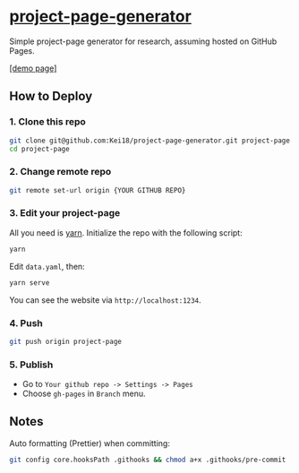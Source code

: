 # [project-page-generator](https://github.com/Kei18/project-page-generator)

Simple project-page generator for research, assuming hosted on GitHub Pages.

[[demo page]](https://kei18.github.io/project-page-generator/)

## How to Deploy

### 1. Clone this repo

```sh
git clone git@github.com:Kei18/project-page-generator.git project-page
cd project-page
```

### 2. Change remote repo

```sh
git remote set-url origin {YOUR GITHUB REPO}
```

### 3. Edit your project-page

All you need is [yarn](https://yarnpkg.com/).
Initialize the repo with the following script:

```sh
yarn
```

Edit `data.yaml`, then:

```sh
yarn serve
```

You can see the website via `http://localhost:1234`.

### 4. Push

```sh
git push origin project-page
```

### 5. Publish

- Go to `Your github repo -> Settings -> Pages`
- Choose `gh-pages` in `Branch` menu.

## Notes

Auto formatting (Prettier) when committing:

```sh
git config core.hooksPath .githooks && chmod a+x .githooks/pre-commit
```
